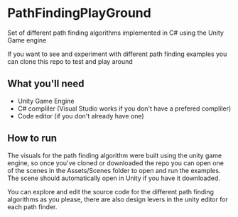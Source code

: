 # PathFindingPlayGround
Set of different path finding algorithms implemented in C# using the Unity Game engine

If you want to see and experiment with different path finding examples you can clone this repo to test and play around 

## What you'll need

- Unity Game Engine
- C# compliler (Visual Studio works if you don't have a prefered compliler)
- Code editor (if you don't already have one)

## How to run

The visuals for the path finding algorithm were built using the unity game engine, so once you've cloned or downloaded the repo you can open one of
the scenes in the Assets/Scenes folder to open and run the examples. The scene should automatically open in Unity if you have it downloaded.

You can explore and edit the source code for the different path finding algorithms as you please, there are also design levers in the unity editor
for each path finder.
